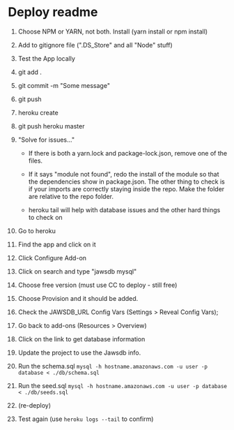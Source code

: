 # Deploy readme

1. Choose NPM or YARN, not both. Install (yarn install or npm install)

2. Add to gitignore file (".DS_Store" and all "Node" stuff)

3. Test the App locally

4. git add .

5. git commit -m "Some message"

6. git push

7. heroku create

8. git push heroku master

9. "Solve for issues..."

    - If there is both a yarn.lock and package-lock.json, remove one of the files.

    - If it says "module not found", redo the install of the module so that the dependencies show in package.json. The other thing to check is if your imports are correctly staying inside the repo. Make the folder are relative to the repo folder.

    - heroku tail will help with database issues and the other hard things to check on

10. Go to heroku

11. Find the app and click on it

12. Click Configure Add-on

13. Click on search and type "jawsdb mysql"

14. Choose free version (must use CC to deploy - still free)

15. Choose Provision and it should be added.

16. Check the JAWSDB_URL Config Vars (Settings > Reveal Config Vars);

17. Go back to add-ons (Resources > Overview)

18. Click on the link to get database information

19. Update the project to use the Jawsdb info.

20. Run the schema.sql `mysql -h hostname.amazonaws.com -u user -p database < ./db/schema.sql`

21. Run the seed.sql `mysql -h hostname.amazonaws.com -u user -p database < ./db/seeds.sql`

22. (re-deploy)

23. Test again (use `heroku logs --tail` to confirm)